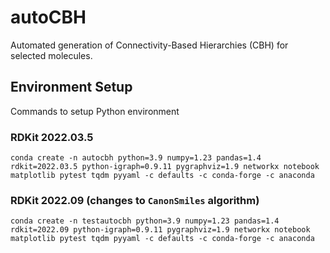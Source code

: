 # autoCBH
Automated generation of Connectivity-Based Hierarchies (CBH) for selected molecules.

## Environment Setup
Commands to setup Python environment
### RDKit 2022.03.5
```
conda create -n autocbh python=3.9 numpy=1.23 pandas=1.4 rdkit=2022.03.5 python-igraph=0.9.11 pygraphviz=1.9 networkx notebook matplotlib pytest tqdm pyyaml -c defaults -c conda-forge -c anaconda
```

### RDKit 2022.09 (changes to $\texttt{CanonSmiles}$ algorithm)
```
conda create -n testautocbh python=3.9 numpy=1.23 pandas=1.4 rdkit=2022.09 python-igraph=0.9.11 pygraphviz=1.9 networkx notebook matplotlib pytest tqdm pyyaml -c defaults -c conda-forge -c anaconda
```
